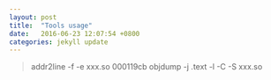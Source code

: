 ```yaml
---
layout: post
title:  "Tools usage"
date:   2016-06-23 12:07:54 +0800
categories: jekyll update
---
```


>addr2line -f -e xxx.so 000119cb
>objdump -j .text -l -C -S xxx.so

